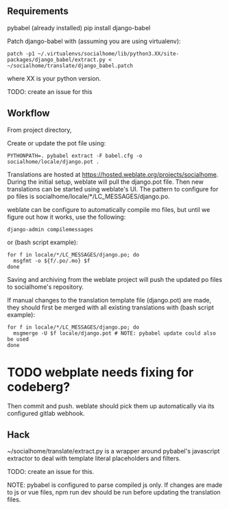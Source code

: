 Requirements
------------

pybabel (already installed)
pip install django-babel

Patch django-babel with (assuming you are using virtualenv):
```
patch -p1 ~/.virtualenvs/socialhome/lib/python3.XX/site-packages/django_babel/extract.py < ~/socialhome/translate/django_babel.patch
```
where XX is your python version.

TODO: create an issue for this

Workflow
--------

From project directory,

Create or update the pot file using:
```
PYTHONPATH=. pybabel extract -F babel.cfg -o socialhome/locale/django.pot .
```

Translations are hosted at https://hosted.weblate.org/projects/socialhome. During the initial setup, weblate will pull the django.pot file.
Then new translations can be started using weblate's UI. The pattern to configure for po files is socialhome/locale/*/LC_MESSAGES/django.po.

weblate can be configure to automatically compile mo files, but until we figure out how it works, use the following:
```
django-admin compilemessages
```

or (bash script example):

```
for f in locale/*/LC_MESSAGES/django.po; do
  msgfmt -o ${f/.po/.mo} $f
done
```

Saving and archiving from the weblate project will push the updated po files to socialhome's repository.

If manual changes to the translation template file (django.pot) are made, they should first be merged with all existing translations with (bash script example):

```
for f in locale/*/LC_MESSAGES/django.po; do
  msgmerge -U $f locale/django.pot # NOTE: pybabel update could also be used
done
```

# TODO webplate needs fixing for codeberg?
Then commit and push. weblate should pick them up automatically via its configured gitlab webhook.



Hack
----

~/socialhome/translate/extract.py is a wrapper around pybabel's javascript extractor to deal with template literal placeholders and filters.

TODO: create an issue for this.

NOTE: pybabel is configured to parse compiled js only. If changes are made to js or vue files, npm run dev should be run before updating the translation files.

